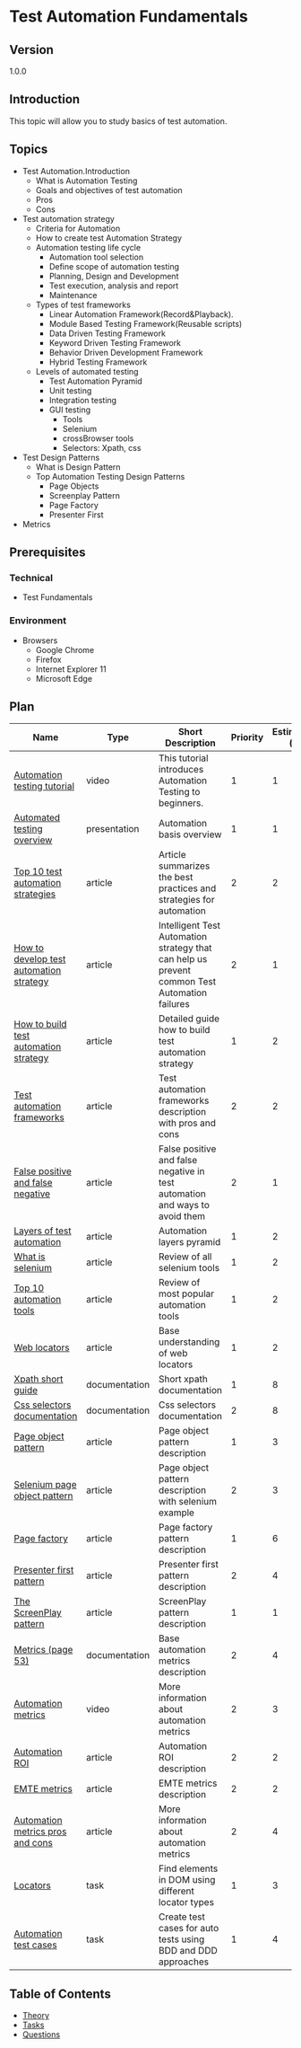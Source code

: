 # Test Automation Fundamentals

## Version

1.0.0

## Introduction

This topic will allow you to study basics of test automation.

## Topics

* Test Automation.Introduction
  * What is Automation Testing
  * Goals and objectives of test automation
  * Pros
  * Cons
* Test automation strategy
  * Criteria for Automation
  * How to create test Automation Strategy
  * Automation testing life cycle
    * Automation tool selection
    * Define scope of automation testing
    * Planning, Design and Development
    * Test execution, analysis and report
    * Maintenance
  * Types of test frameworks
    * Linear Automation Framework(Record&Playback).
    * Module Based Testing Framework(Reusable scripts)
    * Data Driven Testing Framework
    * Keyword Driven Testing Framework
    * Behavior Driven Development Framework
    * Hybrid Testing Framework
  * Levels of automated testing
    * Test Automation Pyramid
    * Unit testing
    * Integration testing
    * GUI testing
      * Tools
      * Selenium
      * crossBrowser tools
      * Selectors: Xpath, css
* Test Design Patterns
  * What is Design Pattern
  * Top Automation Testing Design Patterns
    * Page Objects
    * Screenplay Pattern
    * Page Factory
    * Presenter First
* Metrics

## Prerequisites

### Technical

* Test Fundamentals

### Environment

* Browsers
  * Google Chrome
  * Firefox
  * Internet Explorer 11
  * Microsoft Edge

## Plan

| Name                                                                                                                                                                                                     | Type          | Short Description                                                                             | Priority | Estimation (h) |
| -------------------------------------------------------------------------------------------------------------------------------------------------------------------------------------------------------- | ------------- | --------------------------------------------------------------------------------------------- | -------- | -------------- |
| [Automation testing tutorial](https://youtu.be/RbSlW8jZFe8)                                                                                                                                              | video         | This tutorial introduces Automation Testing to beginners.                                     | 1        | 1              |
| [Automated testing overview](https://www.atlassian.com/continuous-delivery/software-testing/automated-testing#:~:text=Automated%20testing%20is%20the%20application,include%20automated%20testing%20from%20inception.) | presentation  | Automation basis overview                                                                     | 1        | 1              |
| [Top 10 test automation strategies](https://www.softwaretestinghelp.com/automation-testing-tutorial-7/)                                                                                                  | article       | Article summarizes the best practices and strategies for automation                           | 2        | 2              |
| [How to develop test automation strategy](https://www.logigear.com/blog/test-automation/how-to-develop-a-test-automation-strategy/)                                                                      | article       | Intelligent Test Automation strategy that can help us prevent common Test Automation failures | 2        | 1              |
| [How to build test automation strategy](https://www.simform.com/test-automation-strategy/)                                                                                                               | article       | Detailed guide how to build test automation strategy                                          | 1        | 2              |
| [Test automation frameworks](https://www.softwaretestinghelp.com/test-automation-frameworks-selenium-tutorial-20/)                                                                                       | article       | Test automation frameworks description with pros and cons                                     | 2        | 2              |
| [False positive and false negative](https://dzone.com/articles/how-to-avoid-false-positives-and-false-negatives-i)                                                                                       | article       | False positive and false negative in test automation and  ways to avoid them                  | 2        | 1              |
| [Layers of test automation](https://medium.com/mathematicallygifted/deep-dive-test-automation-layers-of-test-automation-2cafe412d406)                                                                    | article       | Automation layers pyramid                                                                     | 1        | 2              |
| [What is selenium](https://habr.com/ru/post/152653/)                                                                                                                                                     | article       | Review of all selenium tools                                                                  | 1        | 2              |
| [Top 10 automation tools](https://habr.com/ru/post/481294/)                                                                                                                                              | article       | Review of most popular automation tools                                                       | 1        | 2              |
| [Web locators](https://software-testing.ru/library/testing/testing-automation/3129-web-element-locators-for-test-automation)                                                                             | article       | Base understanding of web locators                                                            | 1        | 2              |
| [Xpath short guide](https://soltau.ru/index.php/themes/dev/item/413-kratkoe-rukovodstvo-po-xpath)                                                                                                        | documentation | Short xpath documentation                                                                     | 1        | 8              |
| [Css selectors documentation](https://learn.javascript.ru/css-selectors)                                                                                                                                 | documentation | Css selectors documentation                                                                   | 2        | 8              |
| [Page object pattern](https://martinfowler.com/bliki/PageObject.html)                                                                                                                                    | article       | Page object pattern description                                                               | 1        | 3              |
| [Selenium page object pattern](http://internetka.in.ua/selenium-page-object/)                                                                                                                            | article       | Page object pattern description with selenium example                                         | 2        | 3              |
| [Page factory](http://internetka.in.ua/tag/pagefactory/)                                                                                                                                                 | article       | Page factory pattern description                                                              | 1        | 6              |
| [Presenter first pattern](https://medium.com/@jmarsican/presenter-first-tdd-using-mvp-pattern-for-complex-uis-440264620295)                                                                              | article       | Presenter first pattern description                                                           | 2        | 4              |
| [The ScreenPlay pattern](https://dzone.com/articles/page-objects-refactored-solid-steps-to-the-screenp)                                                                                                  | article       | ScreenPlay pattern description                                                                | 1        | 1              |
| [Metrics (page 53)](https://www.istqb.org/downloads/send/48-advanced-level-test-automation-engineer-documents/201-advanced-test-automation-engineer-syllabus-ga-2016.html)                               | documentation | Base automation metrics description                                                           | 2        | 4              |
| [Automation metrics](https://sqadays.com/ru/talk/41429)                                                                                                                                                  | video         | More information about automation metrics                                                     | 2        | 3              |
| [Automation ROI](https://www.qualibrate.com/blog/test-automation-roi)                                                                                                                                    | article       | Automation ROI description                                                                    | 2        | 2              |
| [EMTE metrics](https://dorothygraham.blogspot.com/2010/10/automation-benefit-measured-by-emte.html)                                                                                                      | article       | EMTE metrics description                                                                      | 2        | 2              |
| [Automation metrics pros and cons](https://www.sealights.io/regression-testing/11-test-automation-metrics-and-their-pros-cons/)                                                                          | article       | More information about automation metrics                                                     | 2        | 4              |
| [Locators](./tasks/locators/readme.md)                                                                                                                                                                   | task          | Find elements in DOM using different locator types                                            | 1        | 3              |
| [Automation test cases](./tasks/automation-test-cases/readme.md)                                                                                                                                         | task          | Create test cases for auto tests using BDD and DDD approaches                                 | 1        | 4              |

## Table of Contents

* [Theory](./theory/readme.md)
* [Tasks](./tasks/readme.md)
* [Questions](./questions/readme.md)
